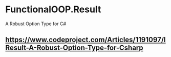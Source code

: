 # FunctionalOOP.Result
A Robust Option Type for C#
## https://www.codeproject.com/Articles/1191097/IResult-A-Robust-Option-Type-for-Csharp ##

